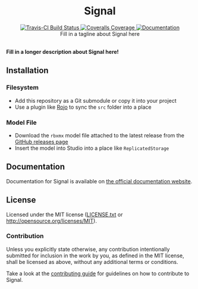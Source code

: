 <h1 align="center">Signal</h1>
<div align="center">
	<a href="https://travis-ci.org/Roblox/signal-lua">
		<img src="https://api.travis-ci.org/Roblox/signal-lua.svg?branch=master" alt="Travis-CI Build Status" />
	</a>
	<a href="https://coveralls.io/github/Roblox/signal-lua?branch=master">
		<img src="https://coveralls.io/repos/github/Roblox/signal-lua/badge.svg?branch=master" alt="Coveralls Coverage" />
	</a>
	<a href="https://roblox.github.io/signal-lua">
		<img src="https://img.shields.io/badge/docs-website-green.svg" alt="Documentation" />
	</a>
</div>

<div align="center">
	Fill in a tagline about Signal here
</div>

<div>&nbsp;</div>

**Fill in a longer description about Signal here!**

## Installation

### Filesystem
* Add this repository as a Git submodule or copy it into your project
* Use a plugin like [Rojo](https://github.com/LPGhatguy/rojo) to sync the `src` folder into a place

### Model File
* Download the `rbxmx` model file attached to the latest release from the [GitHub releases page](https://github.com/Roblox/signal-lua/releases)
* Insert the model into Studio into a place like `ReplicatedStorage`

## Documentation
Documentation for Signal is available on [the official documentation website](https://roblox.github.io/signal-lua).

## License
Licensed under the MIT license ([LICENSE.txt](LICENSE.txt) or http://opensource.org/licenses/MIT).

### Contribution
Unless you explicitly state otherwise, any contribution intentionally submitted for inclusion in the work by you, as defined in the MIT license, shall be licensed as above, without any additional terms or conditions.

Take a look at the [contributing guide](CONTRIBUTING.md) for guidelines on how to contribute to Signal.